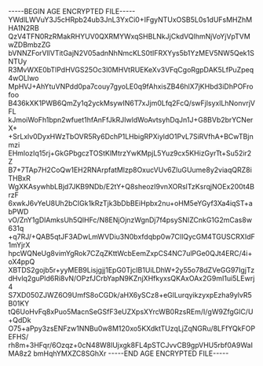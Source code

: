 -----BEGIN AGE ENCRYPTED FILE-----
YWdlLWVuY3J5cHRpb24ub3JnL3YxCi0+IFgyNTUxOSB5L0s1dUFsMHZhMHA1N2RB
QzV4TFN0RzRMakRHYUV0QXRMYWxqSHBLNkJjCkdVQlhmNjVoYjVpTVMwZDBmbzZG
bVNNZForVllVTitGajN2V05adnNhNmcKLS0tIFRXYys5b1YzMEV5NW5Qek1SNTUy
R3MvWXE0bTlPdHVGS25Oc3l0MHVtRUEKeXv3VFqCgoRgpDAK5LfPuZpeq4wOLlwo
MpHVJ+AhYtuVNPdd0pa7couy7gyoLE0q9fAhxisZB46hlX7jKHbd3iDhPOFrofoo
B436kXK1PWB6QmZy1q2yckMsywIN6T7xJjm0Lfq2FcQ/swFjlsyxlLhNonvrjVFL
kJmoiWoFh1bpn2wfuet1hfAnFfJkRJIwldWoAvtsyhDqJn1J+G8BVb2brYCNerX+
+SrLxlv0DyxHWzTbOVR5Ry6DchP1LHbigRPXiyldO1PvL7SiRVfhA+BCwTBjnmzi
EHmlozIq15rj+GkGPbgczTOStKlMtrzYwKMpjL5Yuz9cx5KHizGyrTt+Su52ir2Z
B7+7TAp7H2CoQw1EH2RNArpfatMlzp8OxucVUv6ZluGUume8y2viaqQRZ8iTHBxR
WgXKAsywhbLBjd7JKB9NDb/E2tY+Q8sheozI9vnXORslTzKsrqjNOEx200t4BrzF
6xwkJ6vYeU8Uh2bCIGk1kRzTjk3bDbBEiHpbx2nu+oHM5eYGyf3Xa4iqST+abPWD
vO/ZnY1gDlAmksUh5QlHFc/N8ENjOjnzWgnDj7f4psySNIZCnkG1G2mCas8w631q
+q7RJ/+QAB5qtJF3ADwLmWVDiu3N0bxfdqbp0w7ClIQycGM4TGUSCRXIdF1mYjrX
hpcWQNeUg8vimYgRok7CZqZKttWcbEemZxpCS4NC7ulPGe0QJt4ERC/4i+oX4ppQ
XBTDS2gojb5r+yyMEB9Lisjgjj1EpG0TjcIB1UiLDhW+2y55o78dZVeGG97IgjTz
dHvlq2guPld6Ri8vN/OPzfJCrbYapN9KZnjXHfkyxsQKAxOAx2G9mI1ui5LEwrj4
S7XD050ZJWZ6O9UmfS8oCGDk/aHX6ySCz8+eGlLurqyikzyxpEzha9ylvR5B01KY
tQ6UoHvFq8xPuo5MacnSeGSfF3eUZXpsXYrcWB0RzsREm/I/gW9ZfgGlC/U+QdDk
O75+aPpy3zsENFzw1NNBu0w8M120xo5KXdktTUzqLjZqNGRu/8LFfYQkFOPEFHS/
rh8m+3HFqr/6Ozqz+0cN48W8lUjxgk8FL4pSTCJvvCB9gpVHU5rbf0A9WaIMA8z2
bmHqhYMXZC8SGhXr
-----END AGE ENCRYPTED FILE-----
